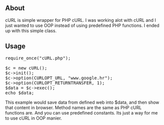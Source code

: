 ## About

cURL is simple wrapper for PHP cURL. I was working alot with cURL and I just wanted to use OOP instead of using predefined PHP functions. I ended up with this simple class.

## Usage

<pre>
require_once("cURL.php");

$c = new cURL();
$c->init();
$c->option(CURLOPT_URL, "www.google.hr");
$c->option(CURLOPT_RETURNTRANSFER, 1);
$data = $c->exec();
echo $data;
</pre>

This example would save data from defined web into $data, and then show that content in browser.
Method names are the same as PHP cURL functions are. And you can use predefined constants. Its just a way for me to use cURL in OOP manier.
